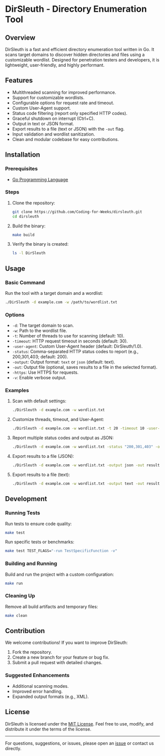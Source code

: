 # DirSleuth - Directory Enumeration Tool

## Overview

DirSleuth is a fast and efficient directory enumeration tool written in Go. It scans target domains to discover hidden directories and files using a customizable wordlist. Designed for penetration testers and developers, it is lightweight, user-friendly, and highly performant.

## Features

- Multithreaded scanning for improved performance.
- Support for customizable wordlists.
- Configurable options for request rate and timeout.
- Custom User-Agent support.
- Status code filtering (report only specified HTTP codes).
- Graceful shutdown on interrupt (Ctrl+C).
- Output in text or JSON format.
- Export results to a file (text or JSON) with the `-out` flag.
- Input validation and wordlist sanitization.
- Clean and modular codebase for easy contributions.

## Installation

### Prerequisites

- [Go Programming Language](https://go.dev/dl/)

### Steps

1. Clone the repository:

   ```bash
   git clone https://github.com/Coding-for-Weeks/dirsleuth.git
   cd dirsleuth
   ```

2. Build the binary:

   ```bash
   make build
   ```

3. Verify the binary is created:

   ```bash
   ls -l DirSleuth
   ```

## Usage

### Basic Command

Run the tool with a target domain and a wordlist:

```bash
./DirSleuth -d example.com -w /path/to/wordlist.txt
```

### Options

- `-d`: The target domain to scan.
- `-w`: Path to the wordlist file.
- `-t`: Number of threads to use for scanning (default: 10).
- `-timeout`: HTTP request timeout in seconds (default: 30).
- `-user-agent`: Custom User-Agent header (default: DirSleuth/1.0).
- `-status`: Comma-separated HTTP status codes to report (e.g., 200,301,403; default: 200).
- `-output`: Output format: `text` or `json` (default: text).
- `-out`: Output file (optional, saves results to a file in the selected format).
- `-https`: Use HTTPS for requests.
- `-v`: Enable verbose output.

### Examples

1. Scan with default settings:

   ```bash
   ./DirSleuth -d example.com -w wordlist.txt
   ```

2. Customize threads, timeout, and User-Agent:

   ```bash
   ./DirSleuth -d example.com -w wordlist.txt -t 20 -timeout 10 -user-agent "MyScanner/2.0"
   ```

3. Report multiple status codes and output as JSON:

   ```bash
   ./DirSleuth -d example.com -w wordlist.txt -status "200,301,403" -output json
   ```

4. Export results to a file (JSON):

   ```bash
   ./DirSleuth -d example.com -w wordlist.txt -output json -out results.json
   ```

5. Export results to a file (text):

   ```bash
   ./DirSleuth -d example.com -w wordlist.txt -output text -out results.txt
   ```

## Development

### Running Tests

Run tests to ensure code quality:

```bash
make test
```

Run specific tests or benchmarks:

```bash
make test TEST_FLAGS="-run TestSpecificFunction -v"
```

### Building and Running

Build and run the project with a custom configuration:

```bash
make run
```

### Cleaning Up

Remove all build artifacts and temporary files:

```bash
make clean
```

## Contribution

We welcome contributions! If you want to improve DirSleuth:

1. Fork the repository.
2. Create a new branch for your feature or bug fix.
3. Submit a pull request with detailed changes.

### Suggested Enhancements

- Additional scanning modes.
- Improved error handling.
- Expanded output formats (e.g., XML).

## License

DirSleuth is licensed under the [MIT License](LICENSE). Feel free to use, modify, and distribute it under the terms of the license.

---
For questions, suggestions, or issues, please open an [issue](https://github.com/Coding-for-Weeks/dirsleuth/issues) or contact us directly.

